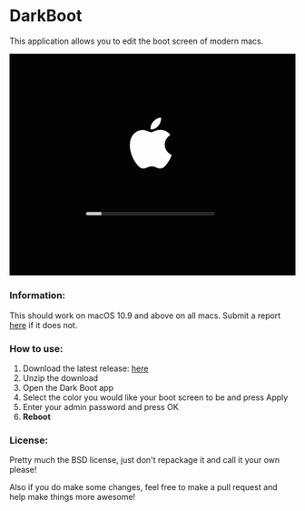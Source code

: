 # DarkBoot

This application allows you to edit the boot screen of modern macs.

![Preview](preview.png)

### Information:
This should work on macOS 10.9 and above on all macs. 
Submit a report [here](https://github.com/w0lfschild/DarkBoot/issues/new) if it does not.

### How to use:
1. Download the latest release: [here](https://github.com/w0lfschild/app_updates/tree/master/DarkBoot)
2. Unzip the download
3. Open the Dark Boot app
4. Select the color you would like your boot screen to be and press Apply
5. Enter your admin password and press OK
6. **Reboot**

### License:
Pretty much the BSD license, just don't repackage it and call it your own please!

Also if you do make some changes, feel free to make a pull request and help make things more awesome!
